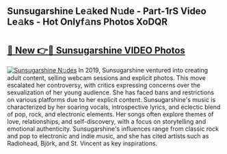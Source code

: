 ## Sunsugarshine Le𝚊ked N𝚞de - Part-1rS Video Le𝚊ks - Hot Onlyf𝚊ns Photos XoDQR

# <h2><a href="http://ab83122.deff.icu/?id=Sunsugarshine">🔗 New 👉🔴 Sunsugarshine VIDEO Photos</a></h2>

[![Sunsugarshine N𝚞des](https://i.imgur.com/rIISA9y.gif)](http://ab83122.deff.icu/?id=Sunsugarshine)
In 2019, Sunsugarshine ventured into creating adult content, selling webcam sessions and explicit photos. This move escalated her controversy, with critics expressing concerns over the sexualization of her young audience. She has faced bans and restrictions on various platforms due to her explicit content. Sunsugarshine's music is characterized by her soaring vocals, introspective lyrics, and eclectic blend of pop, rock, and electronic elements. Her songs often explore themes of love, relationships, and self-discovery, with a focus on storytelling and emotional authenticity. Sunsugarshine's influences range from classic rock and pop to electronic and indie music, and she has cited artists such as Radiohead, Björk, and St. Vincent as key inspirations.
